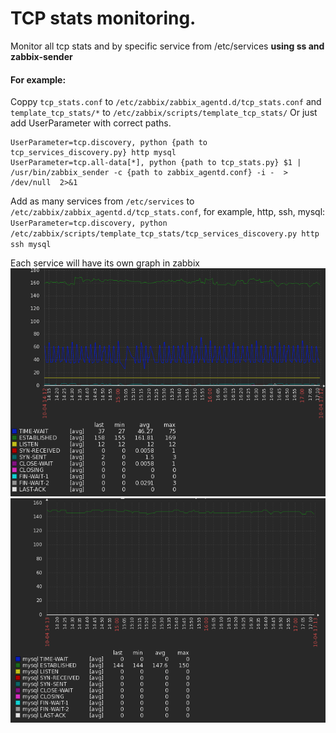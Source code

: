 # TCP stats monitoring.

Monitor all tcp stats and by specific service from /etc/services **using ss and zabbix-sender**

#### For example:
Coppy `tcp_stats.conf` to `/etc/zabbix/zabbix_agentd.d/tcp_stats.conf`
and `template_tcp_stats/*` to `/etc/zabbix/scripts/template_tcp_stats/`
Or just add UserParameter with correct paths.
```
UserParameter=tcp.discovery, python {path to tcp_services_discovery.py} http mysql
UserParameter=tcp.all-data[*], python {path to tcp_stats.py} $1 | /usr/bin/zabbix_sender -c {path to zabbix_agentd.conf} -i -  > /dev/null  2>&1
```

Add as many services from `/etc/services` to `/etc/zabbix/zabbix_agentd.d/tcp_stats.conf`, for example, http, ssh, mysql:
`UserParameter=tcp.discovery, python /etc/zabbix/scripts/template_tcp_stats/tcp_services_discovery.py http ssh mysql`

Each service will have its own graph in zabbix
![Alt text](readme_img/g_1.png?raw=true "all tcp connections")
![Alt text](readme_img/g_2.png?raw=true "mysql tcp connections")